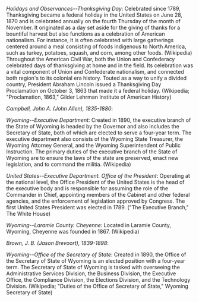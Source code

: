 *Holidays and Observances--Thanksgiving Day*: Celebrated since 1789, Thanksgiving became a federal holiday in the United States on June 28, 1870 and is celebrated annually on the fourth Thursday of the month of November. It originated as a day set aside for the giving of thanks for a bountiful harvest but also functions as a celebration of American nationalism. For instance, it is often celebrated with large gatherings centered around a meal consisting of foods indigenous to North America, such as turkey, potatoes, squash, and corn, among other foods. (Wikipedia) Throughout the American Civil War, both the Union and Confederacy celebrated days of thanksgiving at home and in the field. Its celebration was a vital component of Union and Confederate nationalism, and connected both region's to its colonial era history. Touted as a way to unify a divided country, President Abraham Lincoln issued a Thanksgiving Day Proclamation on October 3, 1863 that made it a federal holiday. (Wikipedia; "Proclamation, 1863," Gilder Lehrman Institute of American History)

*Campbell, John A. (John Allen), 1835-1880*: 

*Wyoming--Executive Department*: Created in 1890, the executive branch of the State of Wyoming is headed by the Governor and also includes the Secretary of State, both of which are elected to serve a four-year term. The executive department also consists of the Wyoming State Treasurer, the Wyoming Attorney General, and the Wyoming Superintendent of Public Instruction. The primary duties of the executive branch of the State of Wyoming are to ensure the laws of the state are preserved, enact new legislation, and to command the militia. (Wikipedia)

*United States--Executive Department. Office of the President*: Operating at the national level, the Office President of the United States is the head of the executive body and is responsible for assuming the role of the Commander in Chief, appointing members of the Cabinet and other federal agencies, and the enforcement of legislation approved by Congress. The first United States President was elected in 1789. ("The Executive Branch," The White House) 

*Wyoming--Laramie County. Cheyenne*: Located in Laramie County, Wyoming, Cheyenne was founded in 1867. (Wikipedia)

*Brown, J. B. (Jason Brevoort), 1839-1898*: 

*Wyoming--Office of the Secretary of State*: Created in 1890, the Office of the Secretary of State of Wyoming is an elected position with a four-year term. The Secretary of State of Wyoming is tasked with overseeing the Administrative Services Division, the Business Division, the Executive Office, the Compliance Division, the Elections Division, and the Technology Division. (Wikipedia; "Duties of the Office of Secretary of State," Wyoming Secretary of State)

